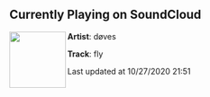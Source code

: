 ## Currently Playing on SoundCloud

[<img align="left" width="100" src="https://i1.sndcdn.com/artworks-P1L42K9GSUaGGhWb-z8l82A-t50x50.jpg">](https://soundcloud.com/dovescry/fly)

**Artist**: døves 

**Track**: fly

Last updated at 10/27/2020 21:51
